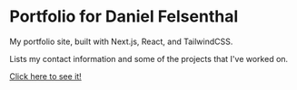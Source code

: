 # Portfolio for Daniel Felsenthal

My portfolio site, built with Next.js, React, and TailwindCSS. 

Lists my contact information and some of the projects that I've worked on.

[Click here to see it!](https://danielfelsenthalportfolio.vercel.app/)


